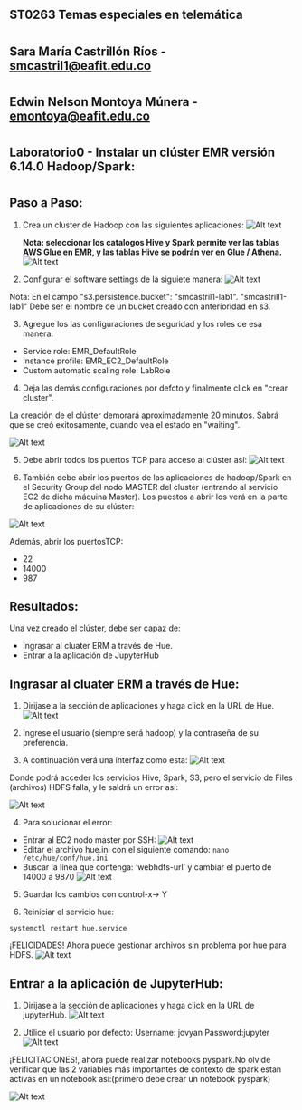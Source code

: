 ## ST0263 Temas especiales en telemática
#
## Sara María Castrillón Ríos - smcastril1@eafit.edu.co
#
## Edwin Nelson Montoya Múnera - emontoya@eafit.edu.co
#

## Laboratorio0 - Instalar un clúster EMR versión 6.14.0 Hadoop/Spark:
#

## Paso a Paso:

1. Crea un cluster de Hadoop con las siguientes aplicaciones:
   ![Alt text](1.png)

   **Nota: seleccionar los catalogos Hive y Spark permite ver las tablas AWS Glue en EMR, y las
tablas Hive se podrán ver en Glue / Athena.**
  ![Alt text](2.png)

2. Configurar el software settings de la siguiete manera:
   ![Alt text](3.png)


  Nota: En el campo "s3.persistence.bucket": "smcastril1-lab1". "smcastrill1-lab1" Debe ser el nombre de un bucket creado     con anterioridad en s3.

3. Agregue los las configuraciones de seguridad y los roles de esa manera:
  - Service role: EMR_DefaultRole
  - Instance profile: EMR_EC2_DefaultRole
  - Custom automatic scaling role: LabRole

4. Deja las demás configuraciones por defcto y finalmente click en "crear cluster".

La creación de el clúster demorará aproximadamente 20 minutos. Sabrá que se creó exitosamente, cuando vea el estado en "waiting".

![Alt text](4.jpeg)

5. Debe abrir todos los puertos TCP para acceso al clúster así:
![Alt text](5.png)

6. También  debe  abrir los  puertos  de  las  aplicaciones  de  hadoop/Spark  en  el  Security  Group  del  nodo MASTER del cluster (entrando al servicio EC2 de dicha máquina Master).
Los puestos a abrir los verá en la parte de aplicaciones de su clúster:

![Alt text](6.jpeg)

Además, abrir los puertosTCP:
- 22
- 14000
- 987



## Resultados:

Una vez creado el clúster, debe ser capaz de:
- Ingrasar al cluater ERM a través de Hue.
- Entrar a la aplicación de JupyterHub

## Ingrasar al cluater ERM a través de Hue:

1. Dirijase a la sección de aplicaciones y haga click en la URL de Hue.
![Alt text](7.png)

2. Ingrese el usuario (siempre será hadoop) y la contraseña de su preferencia.

3. A continuación verá una interfaz como esta:
![Alt text](8.jpeg)

Donde podrá acceder los servicios Hive, Spark, S3, pero el servicio de Files (archivos) HDFS falla, y le saldrá un error así:

![Alt text](9.jpeg)

4. Para solucionar el error:
- Entrar al EC2 nodo master por SSH:
  ![Alt text](10.jpeg)
- Editar el archivo hue.ini con el siguiente comando:
  ```nano /etc/hue/conf/hue.ini```
- Buscar la línea que contenga: ‘webhdfs-url’ y cambiar el puerto de 14000 a 9870
![Alt text](11.png)

5. Guardar los cambios con  control-x-> Y

6. Reiniciar el servicio hue:

 ``` systemctl restart hue.service  ```

 ¡FELICIDADES! Ahora puede gestionar archivos sin problema por hue para HDFS.
 ![Alt text](12.jpeg)


 ## Entrar a la aplicación de JupyterHub:

 1. Dirijase a la sección de aplicaciones y haga click en la URL de jupyterHub.
![Alt text](7.png)

2. Utilice el usuario por defecto:
Username: jovyan
Password:jupyter
![Alt text](13.png)

¡FELICITACIONES!,  ahora  puede  realizar  notebooks  pyspark.No olvide verificar  que  las  2  variables  más  importantes  de contexto de spark estan activas en un notebook así:(primero debe crear un notebook pyspark)

![Alt text](14.png)
